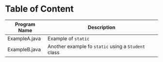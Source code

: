 # Table of Content

| Program Name  | Description                                         |
| ------------- | --------------------------------------------------- |
| ExampleA.java | Example of `static`                                 |
| ExampleB.java | Another example fo `static` using a `Student` class |
